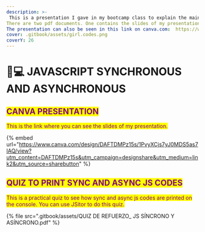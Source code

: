 ```yaml
---
description: >-
 This is a presentation I gave in my bootcamp class to explain the main differences between js synchronous and asynchronous.
There are two pdf documents. One contains the slides of my presentation and the other one contains practical js codes to use in a console like JSitor in order to be able to see the sequence in which the functions are printed depending on whether they are synchronous or asynchronous js functions.
The presentation can also be seen in this link on canva.com:  https://www.canva.com/design/DAFTDMPz15s/1PvyXCjs7yJ0MDS5as7IAQ/edit
cover: .gitbook/assets/girl.codes.png
coverY: 26
---
```


# 👩💻 JAVASCRIPT SYNCHRONOUS AND ASYNCHRONOUS

## <mark style="color:purple;">CANVA PRESENTATION</mark>

<mark style="color:purple;">This is the link where you can see the slides of my presentation.</mark>

{% embed url="https://www.canva.com/design/DAFTDMPz15s/1PvyXCjs7yJ0MDS5as7IAQ/view?utm_content=DAFTDMPz15s&utm_campaign=designshare&utm_medium=link2&utm_source=sharebutton" %}

## <mark style="color:purple;">QUIZ TO PRINT SYNC AND ASYNC JS CODES</mark>

<mark style="color:purple;">This is a practical quiz to see how sync and async js codes are printed on the console. You can use JSitor to do this quiz.</mark>

{% file src=".gitbook/assets/QUIZ DE REFUERZO_ JS SÍNCRONO Y ASÍNCRONO.pdf" %}
